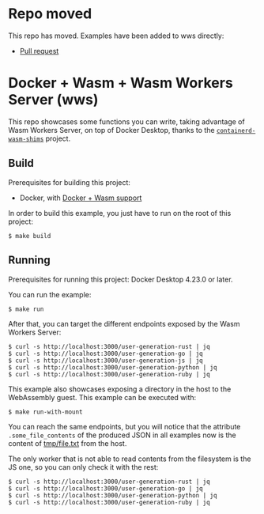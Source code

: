 # Repo moved

This repo has moved. Examples have been added to wws directly:

- [Pull request](https://github.com/vmware-labs/wasm-workers-server/pull/222)

# Docker + Wasm + Wasm Workers Server (wws)

This repo showcases some functions you can write, taking advantage of
Wasm Workers Server, on top of Docker Desktop, thanks to the
[`containerd-wasm-shims`](https://github.com/deislabs/containerd-wasm-shims) project.

## Build

Prerequisites for building this project:

- Docker, with [Docker + Wasm support](https://docs.docker.com/desktop/wasm/)

In order to build this example, you just have to run on the root of
this project:

```shell-session
$ make build
```

## Running

Prerequisites for running this project: Docker Desktop 4.23.0 or later.

You can run the example:

```shell-session
$ make run
```

After that, you can target the different endpoints exposed by the Wasm
Workers Server:

```shell-session
$ curl -s http://localhost:3000/user-generation-rust | jq
$ curl -s http://localhost:3000/user-generation-go | jq
$ curl -s http://localhost:3000/user-generation-js | jq
$ curl -s http://localhost:3000/user-generation-python | jq
$ curl -s http://localhost:3000/user-generation-ruby | jq
```

This example also showcases exposing a directory in the host to the WebAssembly guest. This example can be executed with:

```shell-session
$ make run-with-mount
```

You can reach the same endpoints, but you will notice that the
attribute `.some_file_contents` of the produced JSON in all examples
now is the content of
[tmp/file.txt](tmp/file.txt)
from the host.

The only worker that is not able to read contents from the filesystem
is the JS one, so you can only check it with the rest:

```shell-session
$ curl -s http://localhost:3000/user-generation-rust | jq
$ curl -s http://localhost:3000/user-generation-go | jq
$ curl -s http://localhost:3000/user-generation-python | jq
$ curl -s http://localhost:3000/user-generation-ruby | jq
```
